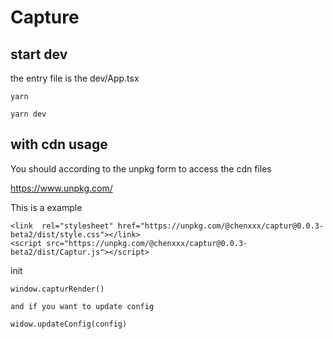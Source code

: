 # Capture

## start dev
the entry file is the dev/App.tsx

```shell
yarn

yarn dev
```

## with cdn usage


You should according to the unpkg form to access the cdn files

https://www.unpkg.com/

This is a example
```
<link  rel="stylesheet" href="https://unpkg.com/@chenxxx/captur@0.0.3-beta2/dist/style.css"></link>
<script src="https://unpkg.com/@chenxxx/captur@0.0.3-beta2/dist/Captur.js"></script>
```

init
```
window.capturRender()

and if you want to update config

widow.updateConfig(config)

```
